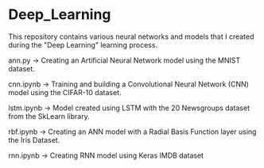 # Deep_Learning
This repository contains various neural networks and models that I created during the "Deep Learning" learning process.

ann.py -> Creating an Artificial Neural Network model using the MNIST dataset.

cnn.ipynb -> Training and building a Convolutional Neural Network (CNN) model using the CIFAR-10 dataset.

lstm.ipynb -> Model created using LSTM with the 20 Newsgroups dataset from the SkLearn library.

rbf.ipynb -> Creating an ANN model with a Radial Basis Function layer using the Iris Dataset.

rnn.ipynb -> Creating RNN model using Keras IMDB dataset
